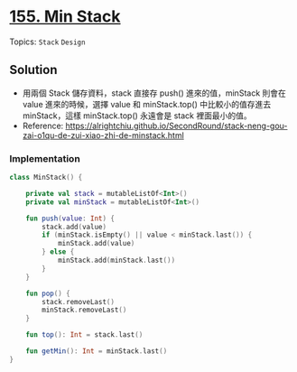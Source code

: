# [155. Min Stack](https://leetcode.com/problems/min-stack/)

Topics: `Stack` `Design`

## Solution

- 用兩個 Stack 儲存資料，stack 直接存 push() 進來的值，minStack 則會在 value 進來的時候，選擇 value 和 minStack.top() 中比較小的值存進去 minStack，這樣 minStack.top() 永遠會是 stack 裡面最小的值。
- Reference: https://alrightchiu.github.io/SecondRound/stack-neng-gou-zai-o1qu-de-zui-xiao-zhi-de-minstack.html

### Implementation

```kotlin
class MinStack() {

    private val stack = mutableListOf<Int>()
    private val minStack = mutableListOf<Int>()

    fun push(value: Int) {
        stack.add(value)
        if (minStack.isEmpty() || value < minStack.last()) {
            minStack.add(value)
        } else {
            minStack.add(minStack.last())
        }
    }

    fun pop() {
        stack.removeLast()
        minStack.removeLast()
    }

    fun top(): Int = stack.last()

    fun getMin(): Int = minStack.last()
}
```
